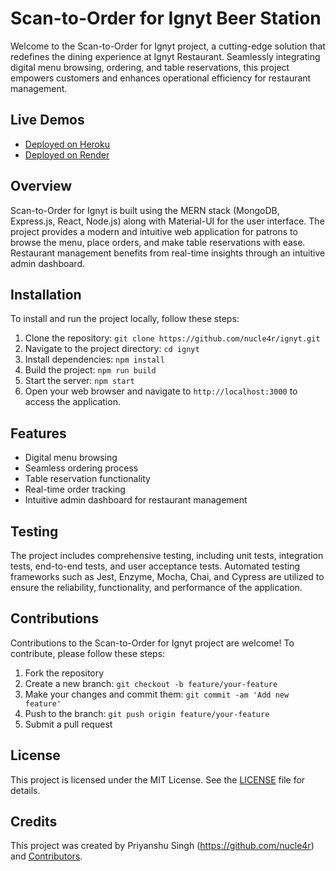 # Scan-to-Order for Ignyt Beer Station

Welcome to the Scan-to-Order for Ignyt project, a cutting-edge solution that redefines the dining experience at Ignyt Restaurant. Seamlessly integrating digital menu browsing, ordering, and table reservations, this project empowers customers and enhances operational efficiency for restaurant management.

## Live Demos

- [Deployed on Heroku](https://ignyt-1ae6dd688682.herokuapp.com/menu)
- [Deployed on Render](https://ignyt.onrender.com/menu)

## Overview

Scan-to-Order for Ignyt is built using the MERN stack (MongoDB, Express.js, React, Node.js) along with Material-UI for the user interface. The project provides a modern and intuitive web application for patrons to browse the menu, place orders, and make table reservations with ease. Restaurant management benefits from real-time insights through an intuitive admin dashboard.

## Installation

To install and run the project locally, follow these steps:

1. Clone the repository: `git clone https://github.com/nucle4r/ignyt.git`
2. Navigate to the project directory: `cd ignyt`
3. Install dependencies: `npm install`
4. Build the project: `npm run build`
5. Start the server: `npm start`
6. Open your web browser and navigate to `http://localhost:3000` to access the application.

## Features

- Digital menu browsing
- Seamless ordering process
- Table reservation functionality
- Real-time order tracking
- Intuitive admin dashboard for restaurant management

## Testing

The project includes comprehensive testing, including unit tests, integration tests, end-to-end tests, and user acceptance tests. Automated testing frameworks such as Jest, Enzyme, Mocha, Chai, and Cypress are utilized to ensure the reliability, functionality, and performance of the application.

## Contributions

Contributions to the Scan-to-Order for Ignyt project are welcome! To contribute, please follow these steps:

1. Fork the repository
2. Create a new branch: `git checkout -b feature/your-feature`
3. Make your changes and commit them: `git commit -am 'Add new feature'`
4. Push to the branch: `git push origin feature/your-feature`
5. Submit a pull request

## License

This project is licensed under the MIT License. See the [LICENSE](LICENSE) file for details.

## Credits

This project was created by Priyanshu Singh (https://github.com/nucle4r) and [Contributors](https://github.com/nucle4r/ignyt/graphs/contributors).

